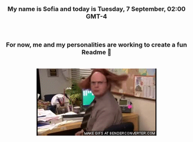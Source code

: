 


<div align="center">
<h3 >My name is Sofia and today is Tuesday, 7 September, 02:00 GMT-4</h3><br>
<h3 >For now, me and my personalities are working to create a fun Readme 👋
</h3><br>
<img src='img/dwight.gif' alt='working...'/>
</div>
